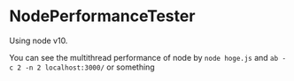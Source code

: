# NodePerformanceTester
Using node v10.

You can see the multithread performance of node by `node hoge.js` and `ab -c 2 -n 2 localhost:3000/` or something
